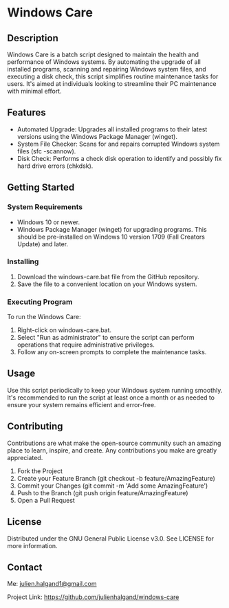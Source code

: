 # Windows Care
## Description
Windows Care is a batch script designed to maintain the health and performance of Windows systems. By automating the upgrade of all installed programs, scanning and repairing Windows system files, and executing a disk check, this script simplifies routine maintenance tasks for users. It's aimed at individuals looking to streamline their PC maintenance with minimal effort.
## Features
- Automated Upgrade: Upgrades all installed programs to their latest versions using the Windows Package Manager (winget).
- System File Checker: Scans for and repairs corrupted Windows system files (sfc -scannow).
- Disk Check: Performs a check disk operation to identify and possibly fix hard drive errors (chkdsk).
## Getting Started
### System Requirements
- Windows 10 or newer.
- Windows Package Manager (winget) for upgrading programs. This should be pre-installed on Windows 10 version 1709 (Fall Creators Update) and later.
### Installing
1. Download the windows-care.bat file from the GitHub repository.
2. Save the file to a convenient location on your Windows system.
### Executing Program
To run the Windows Care:

1. Right-click on windows-care.bat.
2. Select "Run as administrator" to ensure the script can perform operations that require administrative privileges.
3. Follow any on-screen prompts to complete the maintenance tasks.

## Usage
Use this script periodically to keep your Windows system running smoothly. It's recommended to run the script at least once a month or as needed to ensure your system remains efficient and error-free.

## Contributing
Contributions are what make the open-source community such an amazing place to learn, inspire, and create. Any contributions you make are greatly appreciated.
1. Fork the Project
2. Create your Feature Branch (git checkout -b feature/AmazingFeature)
3. Commit your Changes (git commit -m 'Add some AmazingFeature')
4. Push to the Branch (git push origin feature/AmazingFeature)
5. Open a Pull Request

## License
Distributed under the GNU General Public License v3.0. See LICENSE for more information.

## Contact
Me: julien.halgand1@gmail.com

Project Link: https://github.com/julienhalgand/windows-care
